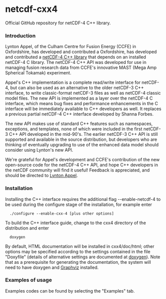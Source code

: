 netcdf-cxx4
===========

Official GitHub repository for netCDF-4 C++ library.

### Introduction

Lynton Appel, of the Culham Centre for Fusion Energy (CCFE) in
Oxfordshire, has developed and contributed a
Oxfordshire, has developed and contributed a
[netCDF-4 C++ library][netcdf-cxx4] that depends on an installed
netCDF-4 C library.  The netCDF-4 C++ API was developed for use in
managing fusion research data from CCFE's innovative MAST (Mega Amp
Spherical Tokamak) experiment.

  [netcdf-cxx4]: http://www.unidata.ucar.edu/downloads/netcdf/netcdf-cxx/

Appel's C++ implementation is a complete read/write interface for
netCDF-4, but can also be used as an alternative to the older netCDF-3
C++ interface, to write classic-format netCDF-3 files as well as
netCDF-4 classic model files. The new API is implemented as a layer
over the netCDF-4 C interface, which means bug fixes and performance
enhancements in the C interface will be immediately available to C++
developers as well. It replaces a previous partial netCDF-4 C++
interface developed by Shanna Forbes.

The new API makes use of standard C++ features such as namespaces,
exceptions, and templates, none of which were included in the first
netCDF-3 C++ API developed in the mid-90's. The earlier netCDF-3 C++
API is still supported and available in the source distribution, but
developers who are thinking of eventually upgrading to use of the
enhanced data model should consider using Lynton's new API.

We're grateful for Appel's development and CCFE's contribution of the
new open-source code for the netCDF-4 C++ API, and hope C++ developers
in the netCDF community will find it useful! Feedback is appreciated,
and should be directed to [Lynton Appel][la_email].

  [la_email]: mailto:Lynton.Appel@ccfe.ac.uk

### Installation

Installing the C++ interface requires the additional flag
--enable-netcdf-4 to be used during the configure stage of the
installation, for example enter

      ./configure --enable-cxx-4 [plus other options]

To build the C++ interface guide, change to the cxx4 directory of the
distribution and enter

      doxygen

By default, HTML documentation will be installed in cxx4/doc/html;
other options may be specified according to the settings contained in
the file "Doxyfile" (details of alternative settings are documented at
[doxygen][dox_l]). Note that as a prerequisite for generating the
documentation, the system will need to have doxygen and
[Graphviz][g_l] installed.


  [dox_l]: http://www.stack.nl/~dimitri/doxygen
  [g_l]: http://www.graphviz.org/


### Examples of usage

Examples codes can be found by selecting the "Examples" tab.
